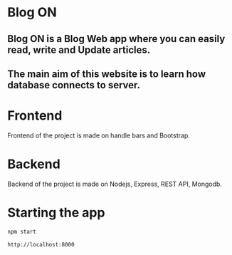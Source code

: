 # Blog ON
## Blog ON is a Blog Web app where you can easily read, write and Update articles.
## The main aim of this website is to learn how database connects to server.

# Frontend

Frontend of the project is made on handle bars and Bootstrap.

# Backend
Backend of the project is made on Nodejs, Express, REST API, Mongodb.

# Starting the app
```Bash
npm start
```
```Bash
http://localhost:8000
```
